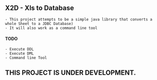 ## X2D - Xls to Database
    - This project attempts to be a simple java library that converts a whole Sheet to a JDBC Database)
    - It will also work as a command line tool
    
#### TODO
    - Execute DDL
    - Execute DML
    - Command line Tool 
    
## THIS PROJECT IS UNDER DEVELOPMENT.
